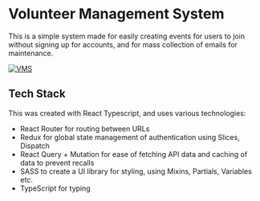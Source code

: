# Volunteer Management System

This is a simple system made for easily creating events for users to join without signing up for accounts, and for mass collection of emails for maintenance.

[![VMS](https://img.youtube.com/vi/W0LSD6SmZfE/0.jpg)](https://www.youtube.com/watch?v=W0LSD6SmZfE)

## Tech Stack

This was created with React Typescript, and uses various technologies:

- React Router for routing between URLs
- Redux for global state management of authentication using Slices, Dispatch
- React Query + Mutation for ease of fetching API data and caching of data to prevent recalls
- SASS to create a UI library for styling, using Mixins, Partials, Variables etc.
- TypeScript for typing
